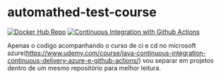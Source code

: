# automathed-test-course

[![Docker Hub Repo](https://img.shields.io/docker/pulls/renan2105/rest-with-spring-boot.svg)](https://hub.docker.com/repository/docker/renan2105/rest-with-spring-boot)
[![Continuous Integration with Github Actions](https://github.com/renan2105/automathed-test-course/actions/workflows/continuous-integration.yml/badge.svg)](https://github.com/renan2105/automathed-test-course/actions/workflows/continuous-integration.yml)

Apenas o codigo acompanhando o curso de ci e cd no microsoft azure(https://www.udemy.com/course/java-continuous-integration-continuous-delivery-azure-e-github-actions/) vou separar em projetos dentro de um mesmo repositório para melhor leitura.

